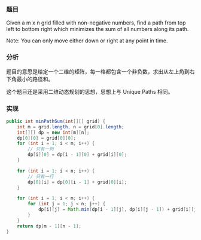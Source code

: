 ### 题目

Given a m x n grid filled with non-negative numbers, find a path from top left to bottom right which minimizes the sum of all numbers along its path.

Note: You can only move either down or right at any point in time.

### 分析

题目的意思是给定一个二维的矩阵，每一格都包含一个非负数，求出从左上角到右下角最小的路径和。

这个题目还是采用二维动态规划的思想，思想上与 Unique Paths 相同。

### 实现

```java
public int minPathSum(int[][] grid) {
    int m = grid.length, n = grid[0].length;
    int[][] dp = new int[m][n];
    dp[0][0] = grid[0][0];
    for (int i = 1; i < m; i++) {
        // 只有一列
        dp[i][0] = dp[i - 1][0] + grid[i][0];
    }

    for (int i = 1; i < n; i++) {
        // 只有一行
        dp[0][i] = dp[0][i - 1] + grid[0][i];
    }

    for (int i = 1; i < m; i++) {
        for (int j = 1; j < n; j++) {
            dp[i][j] = Math.min(dp[i - 1][j], dp[i][j - 1]) + grid[i][j];
        }
    }
    return dp[m - 1][n - 1];
}
```